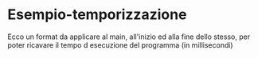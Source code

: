 # Esempio-temporizzazione
Ecco un format da applicare al main, all'inizio ed alla fine dello stesso, per poter ricavare il tempo d esecuzione del programma (in millisecondi)
